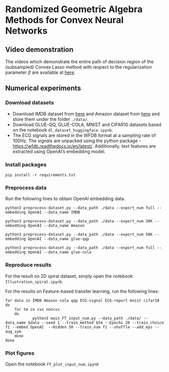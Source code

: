 # Randomized Geometric Algebra Methods for Convex Neural Networks

## Video demonstration

The videos which demonstrate the entire path of decision region of the (subsampled) Convex Lasso method with respect to the regularization parameter $\beta$ are available at [here](https://anonymous.4open.science/r/CVXNN-randomized-GA-D400/video/full.mp4). 

## Numerical experiments

### Download datasets
- Download IMDB dataset from [here](https://www.kaggle.com/datasets/lakshmi25npathi/imdb-dataset-of-50k-movie-reviews/) and Amazon dataset from [here](https://huggingface.co/datasets/amazon_polarity) and store them under the folder `./data/`.
- Download GLUE-QQ, GLUE-COLA, MNIST and CIFAR10 datasets based on the notebook `dl_dataset_huggingface.ipynb`.
- The ECG signals are stored in the WFDB format at a sampling rate of 100Hz. The signals are unpacked using the python package -https://wfdb.readthedocs.io/en/latest/. Additionally, text features are extracted using OpenAI’s embedding model.

### Install packages

```
pip install -r requirements.txt
```

### Preprocess data
Run the following lines to obtain OpenAI embedding data.

```
python3 preprocess-dataset.py --data_path ./data --export_num full --embedding OpenAI --data_name IMDB

python3 preprocess-dataset.py --data_path ./data --export_num 30K --embedding OpenAI --data_name Amazon

python3 preprocess-dataset.py --data_path ./data --export_num 50K --embedding OpenAI --data_name glue-qqp

python3 preprocess-dataset.py --data_path ./data --export_num full --embedding OpenAI --data_name glue-cola
```

### Reproduce results

For the result on 2D spiral dataset, simply open the notebook `Illustration_spiral.ipynb`.

For the results on Feature-based transfer learning, run the following lines:

```
for data in IMDB Amazon cola qqp ECG-signal ECG-report mnist cifar10
do
    for tm in cvx noncvx
    do
            python3 main_FT_input_num.py --data_path ./data/ --data_name $data --seed 1 --train_method $tm --Epochs 20 --train_choice f1 --embed OpenAI  --Hidden 50 --train_num f1 --shuffle --add_eps --aug_sym        
    done
done

```

### Plot figures

Open the notebook `FT_plot_input_num.ipynb`